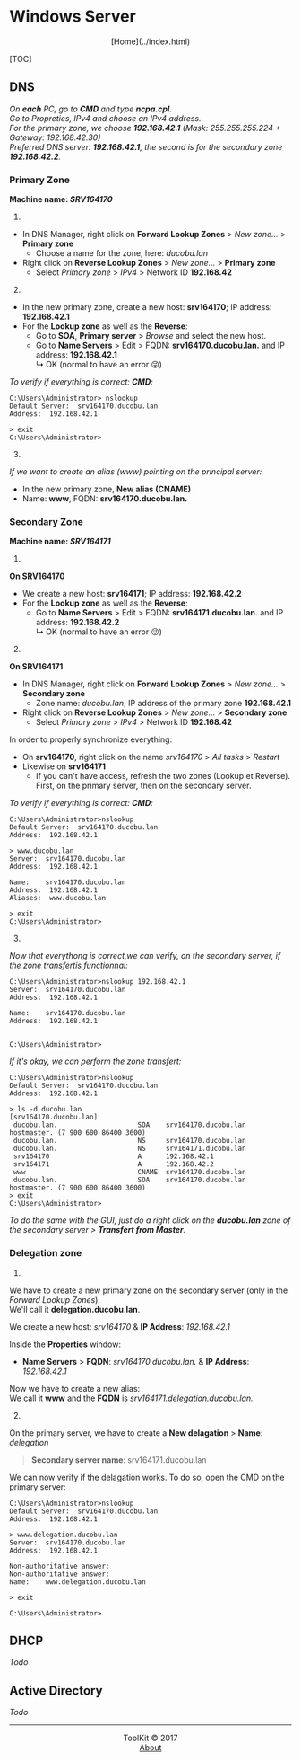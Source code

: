 # Windows Server
<center>[Home](../index.html)</center>

[TOC]

## DNS

_On **each** PC, go to **CMD** and type **ncpa.cpl**.  
Go to Propreties, IPv4 and choose an IPv4 address.  
For the primary zone, we choose **192.168.42.1** (Mask: 255.255.255.224 + Gateway: 192.168.42.30)  
Preferred DNS server: **192.168.42.1**, the second is for the secondary zone **192.168.42.2**._

### Primary Zone

**Machine name: _SRV164170_**

1.

- In DNS Manager, right click on **Forward Lookup Zones** > _New zone…_ > **Primary zone**
	- Choose a name for the zone, here: _ducobu.lan_
- Right click on **Reverse Lookup Zones** > _New zone…_ > **Primary zone**
	- Select _Primary zone_ > _IPv4_ > Network ID **192.168.42**

2.

- In the new primary zone, create a new host: **srv164170**; IP address: **192.168.42.1**
- For the **Lookup zone** as well as the **Reverse**:
	- Go to **SOA**, **Primary server** > _Browse_ and select the new host.
	- Go to **Name Servers** > Edit > FQDN: **srv164170.ducobu.lan.** and IP address: **192.168.42.1**  
	↳ OK (normal to have an error 😜)

_To verify if everything is correct: **CMD**:_

```
C:\Users\Administrator> nslookup
Default Server:  srv164170.ducobu.lan
Address:  192.168.42.1

> exit
C:\Users\Administrator>
```

3.

_If we want to create an alias (www) pointing on the principal server:_  

- In the new primary zone, **New alias (CNAME)**
- Name: **www**, FQDN: **srv164170.ducobu.lan.**

### Secondary Zone

**Machine name: _SRV164171_**

1.

**On SRV164170**

- We create a new host: **srv164171**; IP address: **192.168.42.2**
- For the **Lookup zone** as well as the **Reverse**:
	- Go to **Name Servers** > Edit > FQDN: **srv164171.ducobu.lan.** and IP address: **192.168.42.2**  
	↳ OK (normal to have an error 😜)

2.

**On SRV164171**

- In DNS Manager, right click on **Forward Lookup Zones** > _New zone…_ > **Secondary zone**
	- Zone name: _ducobu.lan_; IP address of the primary zone **192.168.42.1**
- Right click on **Reverse Lookup Zones** > _New zone…_ > **Secondary zone**
	- Select _Primary zone_ > _IPv4_ > Network ID **192.168.42**

In order to properly synchronize everything:  

- On **srv164170**, right click on the name _srv164170_ > _All tasks_ > _Restart_
- Likewise on **srv164171**
	- If you can't have access, refresh the two zones (Lookup et Reverse). First, on the primary server, then on the secondary server.

_To verify if everything is correct: **CMD**:_

```
C:\Users\Administrator>nslookup
Default Server:  srv164170.ducobu.lan
Address:  192.168.42.1

> www.ducobu.lan
Server:  srv164170.ducobu.lan
Address:  192.168.42.1

Name:    srv164170.ducobu.lan
Address:  192.168.42.1
Aliases:  www.ducobu.lan

> exit
C:\Users\Administrator>
```

3.

_Now that everythong is correct,we can verify, on the secondary server, if the zone transfertis functionnal:_  

```
C:\Users\Administrator>nslookup 192.168.42.1
Server:  srv164170.ducobu.lan
Address:  192.168.42.1

Name:    srv164170.ducobu.lan
Address:  192.168.42.1


C:\Users\Administrator>
```

_If it's okay, we can perform the zone transfert:_  

```
C:\Users\Administrator>nslookup
Default Server:  srv164170.ducobu.lan
Address:  192.168.42.1

> ls -d ducobu.lan
[srv164170.ducobu.lan]
 ducobu.lan.                    SOA    srv164170.ducobu.lan hostmaster. (7 900 600 86400 3600)
 ducobu.lan.                    NS     srv164170.ducobu.lan
 ducobu.lan.                    NS     srv164171.ducobu.lan
 srv164170                      A      192.168.42.1
 srv164171                      A      192.168.42.2
 www                            CNAME  srv164170.ducobu.lan
 ducobu.lan.                    SOA    srv164170.ducobu.lan hostmaster. (7 900 600 86400 3600)
> exit
C:\Users\Administrator>
```

_To do the same with the GUI, just do a right click on the **ducobu.lan** zone of the secondary server > **Transfert from Master**._

### Delegation zone

1.

We have to create a new primary zone on the secondary server (only in the _Forward Lookup Zones_).  
We'll call it **delegation.ducobu.lan**.

We create a new host: _srv164170_ & **IP Address**: _192.168.42.1_

Inside the **Properties** window:

- **Name Servers** > **FQDN**: _srv164170.ducobu.lan._ & **IP Address**: _192.168.42.1_

Now we have to create a new alias:   
We call it **www** and the **FQDN** is _srv164171.delegation.ducobu.lan._

2.

On the primary server, we have to create a **New delagation** > **Name**: _delegation_
> **Secondary server name**: srv164171.ducobu.lan

We can now verify if the delagation works. To do so, open the CMD on the primary server:

```
C:\Users\Administrator>nslookup
Default Server:  srv164170.ducobu.lan
Address:  192.168.42.1

> www.delegation.ducobu.lan
Server:  srv164170.ducobu.lan
Address:  192.168.42.1

Non-authoritative answer:
Non-authoritative answer:
Name:    www.delegation.ducobu.lan

> exit

C:\Users\Administrator>
```

## DHCP

_Todo_

## Active Directory

_Todo_


***

<center>ToolKit © 2017</center><center><a href="http://alexandre-ducobu.esy.es/En">About</a> </center>

